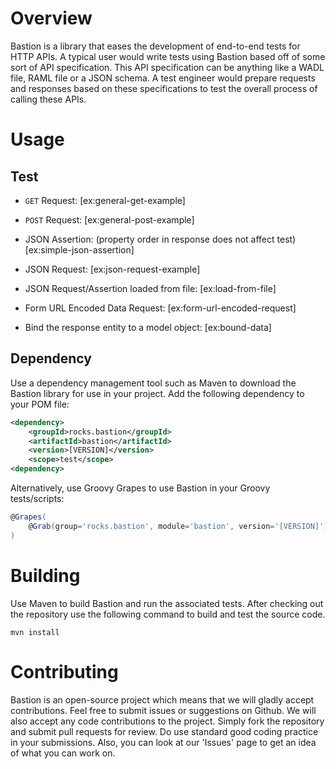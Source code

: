 # Overview

Bastion is a library that eases the development of end-to-end tests for HTTP APIs. A typical user would write 
tests using Bastion based off of some sort of API specification. This API specification can be anything like a 
WADL file, RAML file or a JSON schema. A test engineer would prepare requests and responses based on these specifications 
to test the overall process of calling these APIs.

# Usage

## Test

* `GET` Request:
[ex:general-get-example]

* `POST` Request:
[ex:general-post-example]

* JSON Assertion: (property order in response does not affect test)
[ex:simple-json-assertion]

* JSON Request:
[ex:json-request-example]

* JSON Request/Assertion loaded from file:
[ex:load-from-file]

* Form URL Encoded Data Request:
[ex:form-url-encoded-request]

* Bind the response entity to a model object:
[ex:bound-data] 

## Dependency

Use a dependency management tool such as Maven to download the Bastion library for use in your project. Add the following
dependency to your POM file:
```xml
<dependency>
    <groupId>rocks.bastion</groupId>
    <artifactId>bastion</artifactId>
    <version>[VERSION]</version>
    <scope>test</scope>
<dependency>
```

Alternatively, use Groovy Grapes to use Bastion in your Groovy tests/scripts:
```groovy
@Grapes(
    @Grab(group='rocks.bastion', module='bastion', version='[VERSION]')
)
```

# Building

Use Maven to build Bastion and run the associated tests. After checking out the repository 
use the following command to build and test the source code.

    mvn install

# Contributing

Bastion is an open-source project which means that we will gladly accept contributions. Feel free
to submit issues or suggestions on Github. We will also accept any code contributions to the project.
Simply fork the repository and submit pull requests for review. Do use standard good coding practice 
in your submissions. Also, you can look at our 'Issues' page to get an idea of what you can work on.
